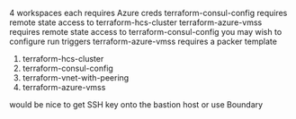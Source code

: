 4 workspaces
each requires Azure creds
terraform-consul-config requires remote state access to terraform-hcs-cluster
terraform-azure-vmss requires remote state access to terraform-consul-config
you may wish to configure run triggers
terraform-azure-vmss requires a packer template

1. terraform-hcs-cluster
2. terraform-consul-config
3. terraform-vnet-with-peering
4. terraform-azure-vmss

would be nice to get SSH key onto the bastion host
or use Boundary